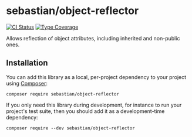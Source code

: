 # sebastian/object-reflector

[![CI Status](https://github.com/sebastianbergmann/object-reflector/workflows/CI/badge.svg)](https://github.com/sebastianbergmann/object-reflector/actions)
[![Type Coverage](https://shepherd.dev/github/sebastianbergmann/object-reflector/coverage.svg)](https://shepherd.dev/github/sebastianbergmann/object-reflector)

Allows reflection of object attributes, including inherited and non-public ones.

## Installation

You can add this library as a local, per-project dependency to your project using [Composer](https://getcomposer.org/):

```
composer require sebastian/object-reflector
```

If you only need this library during development, for instance to run your project's test suite, then you should add it as a development-time dependency:

```
composer require --dev sebastian/object-reflector
```
